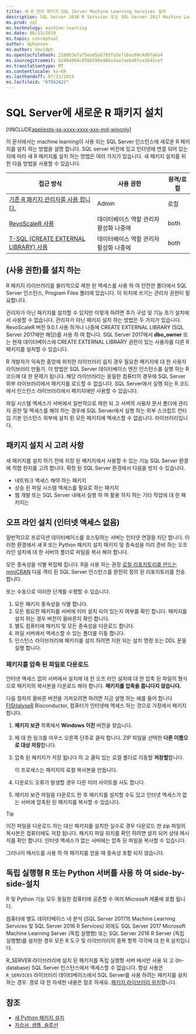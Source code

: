 ```yaml
---
title: 새 R 언어 패키지-SQL Server Machine Learning Services 설치
description: SQL Server 2016 R Services 또는 SQL Server 2017 Machine Learning Services (In-database)를 새 R 패키지를 추가 합니다.
ms.prod: sql
ms.technology: machine-learning
ms.date: 06/13/2019
ms.topic: conceptual
author: dphansen
ms.author: davidph
ms.openlocfilehash: 218003efa75ead5ab795fa5ef10ac09c4d97a6a4
ms.sourcegitcommit: b2464064c0566590e486a3aafae6d67ce2645cef
ms.translationtype: MT
ms.contentlocale: ko-KR
ms.lasthandoff: 07/15/2019
ms.locfileid: "67962622"
---
```

# <a name="install-new-r-packages-on-sql-server"></a>SQL Server에 새로운 R 패키지 설치
[!INCLUDE[appliesto-ss-xxxx-xxxx-xxx-md-winonly](../../includes/appliesto-ss-xxxx-xxxx-xxx-md-winonly.md)]

이 문서에서는 machine learning이 사용 되는 SQL Server 인스턴스에 새로운 R 패키지를 설치 하는 방법을 설명 합니다. SQL server 버전에 있고 인터넷에 연결 되어 있는지에 따라 새 R 패키지를 설치 하는 방법은 여러 가지가 있습니다. 새 패키지 설치를 위한 다음 방법을 사용할 수 있습니다.

| 접근 방식                           | 사용 권한               | 원격/로컬 |
|------------------------------------|---------------------------|--------------|
| [기존 R 패키지 관리자를 사용 합니다.](use-r-package-managers-on-sql-server.md)  | Admin | 로컬 |
| [RevoScaleR 사용](use-revoscaler-to-manage-r-packages.md) |  데이터베이스 역할 관리자 활성화 나중에 | both|
| [T-SQL (CREATE EXTERNAL LIBRARY) 사용](install-r-packages-tsql.md) | 데이터베이스 역할 관리자 활성화 나중에 | both 

## <a name="who-installs-permissions"></a>(사용 권한)를 설치 하는

R 패키지 라이브러리를 물리적으로 제한 된 액세스를 사용 하 여 안전한 폴더에서 SQL Server 인스턴스, Program Files 폴더에 있습니다. 이 위치에 쓰기는 관리자 권한이 필요합니다.

관리자가 아닌 패키지를 설치할 수 있지만 이렇게 하려면 추가 구성 및 기능 초기 설치에서 사용할 수 없습니다. 관리자가 아닌 패키지 설치 하는 방법은 두 가지가 있습니다. RevoScaleR 버전 9.0.1 사용 하거나 나중에 CREATE EXTERNAL LIBRARY (SQL Server 2017에만 해당)를 사용 하 여 합니다. SQL Server 2017에서 **dbo_owner** 또는 현재 데이터베이스에 CREATE EXTERNAL LIBRARY 권한이 있는 사용자를 다른 R 패키지를 설치할 수 있습니다.

R 개발자가 익숙한 중앙에 위치한 라이브러리 쉽지 경우 필요한 패키지에 대 한 사용자 라이브러리 만들기. 이 방법은 SQL Server 데이터베이스 엔진 인스턴스를 실행 하는 R 코드에 대 한 문제가 됩니다. 해당 라이브러리는 동일한 컴퓨터의 경우에 SQL Server 외부 라이브러리에서 패키지를 로드할 수 없습니다. SQL Server에서 실행 되는 R 코드에서 인스턴스 라이브러리에서 패키지에만 사용할 수 있습니다.

파일 시스템 액세스가 서버에서 일반적으로 제한 되 고 서버의 사용자 문서 폴더에 관리자 권한 및 액세스를 해야 하는 경우에 SQL Server에서 실행 하는 외부 스크립트 런타임 기본 인스턴스 외부에 설치 된 모든 패키지에 액세스할 수 없습니다. 라이브러리입니다. 

## <a name="considerations-for-package-installation"></a>패키지 설치 시 고려 사항

새 패키지를 설치 하기 전에 지정 된 패키지에서 사용할 수 있는 기능 SQL Server 환경에 적합 한지를 고려 합니다. 확정 된 SQL Server 환경에서 다음을 방지 수 있습니다.

+ 네트워크 액세스 해야 하는 패키지
+ 상승 된 파일 시스템 액세스를 필요로 하는 패키지
+ 웹 개발 또는 SQL Server 내에서 실행 하 여 활용 하지 하는 기타 작업에 대 한 패키지는

## <a name="offline-installation-no-internet-access"></a>오프 라인 설치 (인터넷 액세스 없음)

일반적으로 프로덕션 데이터베이스를 호스팅하는 서버는 인터넷 연결을 차단 합니다. 이러한 환경에서 새 R 또는 Python 패키지 설치 패키지 및 종속성을 미리 준비 하는 오프 라인 설치에 대 한 서버의 폴더로 파일을 복사 해야 합니다.

모든 종속성을 식별 복잡해 집니다. R을 사용 하는 권장 [로컬 리포지토리를 만드는 miniCRAN](create-a-local-package-repository-using-minicran.md) 다음 격리 된 SQL Server 인스턴스를 완전히 정의 된 리포지토리를 전송 합니다.

또는 수동으로 이러한 단계를 수행할 수 있습니다.

1. 모든 패키지 종속성을 식별 합니다. 
2. 모든 필요한 패키지를 서버에 이미 설치 되어 있는지 여부를 확인 합니다. 패키지를 설치 하는 경우 버전이 올바른지 확인 합니다.
3. 별도 컴퓨터에 패키지 및 모든 종속성을 다운로드 합니다.
4. 파일 서버에서 액세스할 수 있는 폴더를 이동 합니다.
5. 인스턴스 라이브러리에 패키지를 설치 하려면 지원 되는 설치 명령 또는 DDL 문을 실행 합니다.

### <a name="download-the-package-as-a-zipped-file"></a>패키지를 압축 된 파일로 다운로드

인터넷 액세스 없이 서버에서 설치에 대 한 오프 라인 설치에 대 한 압축 된 파일의 형식으로 패키지의 복사본을 다운로드 해야 합니다. **패키지를 압축을 풉니다지 않습니다.**

다음 절차의 올바른 버전을 가져오려면 하려면 지금 설명 하는 예를 들어 합니다 [FISHalyseR](https://bioconductor.org/packages/release/bioc/html/FISHalyseR.html) Bioconductor, 컴퓨터가 인터넷에 액세스 하는 것으로 가정에서 패키지 합니다.

1.  **패키지 보관** 목록에서 **Windows 이진** 버전을 찾습니다.

2.  에 대 한 링크를 마우스 오른쪽 단추로 클릭 합니다. ZIP 파일을 선택한 **다른 이름으로 대상 저장**합니다.

3.  압축 된 패키지가 저장 됩니다 하 고 클릭 있는 로컬 폴더로 이동할 **저장할**합니다.

    이 프로세스는 패키지의 로컬 복사본을 만듭니다. 

4. 다운로드 오류가 발생할 경우 다른 미러 사이트를 시도 합니다.

5. 패키지 보관 파일을 다운로드 한 후 패키지를 설치할 수도 있고 인터넷 액세스가 없는 서버에 압축된 된 패키지를 복사할 수 있습니다.

> [!TIP]
> 이진 파일을 다운로드 하는 대신 패키지를 설치한 실수로 경우 다운로드 한 zip 파일의 복사본은 컴퓨터에도 저장 됩니다. 패키지 파일 위치를 확인 하려면 설치 되어 상태 메시지를 확인 합니다. 인터넷 액세스가 없는 서버에는 압축 된 파일을 복사할 수 있습니다.
> 
> 그러나이 메서드를 사용 하 여 패키지를 얻을 때 종속성 포함 되지 않습니다. 


## <a name="side-by-side-installation-with-standalone-r-or-python-servers"></a>독립 실행형 R 또는 Python 서버를 사용 하 여 side-by-side-설치

R 및 Python 기능 모두 동일한 컴퓨터에 공존할 수 여러 Microsoft 제품에 포함 됩니다.

컴퓨터에 별도 데이터베이스 내 분석 (SQL Server 2017의 Machine Learning Services 및 SQL Server 2016 R Services) 외에도 SQL Server 2017 Microsoft Machine Learning Server (독립 실행형) 또는 SQL Server 2016 R Server (독립 실행형)를 설치한 경우 모든 R 도구 및 라이브러리의 중복 항목 각각에 대 한 R 설치입니다.

R_SERVER 라이브러리에 설치 된 패키지를 독립 실행형 서버 에서만 사용 되 고 (In-database) SQL Server 인스턴스에서 액세스할 수 없습니다. 항상 사용은 `R_SERVICES` 라이브러리 데이터베이스에서 SQL Server를 사용 하려는 패키지를 설치 하는 경우. 경로 대 한 자세한 내용은 참조 하세요. [패키지 라이브러리 위치](../package-management/default-packages.md)합니다.

## <a name="see-also"></a>참조

+ [새 Python 패키지 설치](../python/install-additional-python-packages-on-sql-server.md)
+ [자습서, 샘플, 솔루션](../tutorials/machine-learning-services-tutorials.md)
